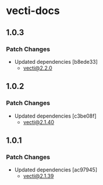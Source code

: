 # vecti-docs

## 1.0.3

### Patch Changes

- Updated dependencies [b8ede33]
  - vecti@2.2.0

## 1.0.2

### Patch Changes

- Updated dependencies [c3be08f]
  - vecti@2.1.40

## 1.0.1

### Patch Changes

- Updated dependencies [ac97945]
  - vecti@2.1.39
